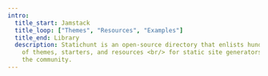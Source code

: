 ```yaml
---
intro:
  title_start: Jamstack
  title_loop: ["Themes", "Resources", "Examples"]
  title_end: Library
  description: Statichunt is an open-source directory that enlists hundreds
    of themes, starters, and resources <br/> for static site generators submitted by
    the community.
---
```

